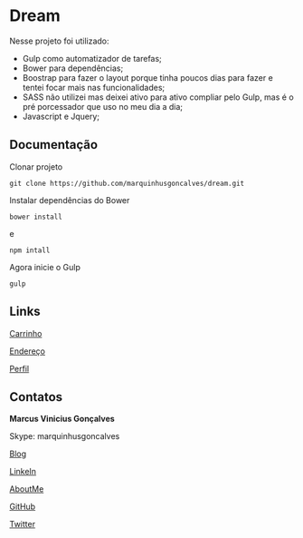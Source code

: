 # Dream

Nesse projeto foi utilizado:
+ Gulp como automatizador de tarefas;
+ Bower para dependências;
+ Boostrap para fazer o layout porque tinha poucos dias para fazer e tentei focar mais nas funcionalidades;
+ SASS não utilizei mas deixei ativo para ativo  compliar pelo Gulp, mas é o pré porcessador que uso no meu dia a dia;
+ Javascript e Jquery;

## Documentação

Clonar projeto 

```
git clone https://github.com/marquinhusgoncalves/dream.git
```

Instalar dependências do Bower

```
bower install
```

e

```
npm intall
```

Agora inicie o Gulp

```
gulp
```

## Links

[Carrinho](oceanoweb.com.br/dream/carrinho.html)

[Endereço](oceanoweb.com.br/dream/endereco.html)

[Perfil](oceanoweb.com.br/dream/perfil.html)

## Contatos

**Marcus Vinicius Gonçalves**

Skype: marquinhusgoncalves

[Blog](http://marquinhusgoncalves.com)

[LinkeIn](http://br.linkedin.com/in/marcusviniciusgoncalves/)

[AboutMe](http://about.me/marquinhusgoncalves)

[GitHub](https://github.com/marquinhusgoncalves)

[Twitter](https://twitter.com/marquinhusgonc)
